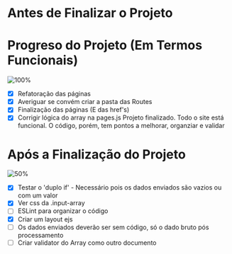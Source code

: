 # Antes de Finalizar o Projeto


# Progreso do Projeto (Em Termos Funcionais)
![100%](https://progress-bar.dev/100)
- [x] Refatoração das páginas
- [x] Averiguar se convém criar a pasta das Routes
- [x] Finalização das páginas (E das href's) 
- [x] Corrigir lógica do array na pages.js
Projeto finalizado. Todo o site está funcional. O código, porém, tem pontos a melhorar, organziar e validar

# Após a Finalização do Projeto
![50%](https://progress-bar.dev/50)
- [x] Testar o 'duplo if' - Necessário pois os dados enviados são vazios ou com um valor
- [x] Ver css da .input-array
- [ ] ESLint para organizar o código
- [x] Criar um layout ejs
- [ ] Os dados enviados deverão ser sem código, só o dado bruto pós processamento
- [ ] Criar validator do Array como outro documento
